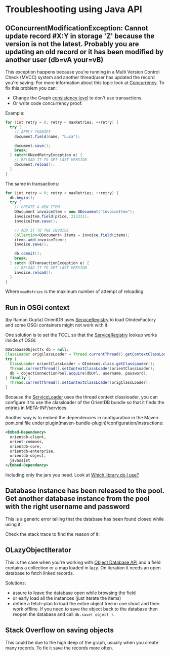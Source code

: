 # Troubleshooting using Java API


## OConcurrentModificationException: Cannot update record #X:Y in storage 'Z' because the version is not the latest. Probably you are updating an old record or it has been modified by another user (db=vA your=vB)

This exception happens because you're running in a Multi Version Control Check (MVCC) system and another thread/user has updated the record you're saving. For more information about this topic look at [Concurrency](Concurrency.md). To fix this problem you can:
- Change the Graph [consistency level](Graph-Consistency.md) to don't use transactions.
- Or write code concurrency proof.

Example:
```java
for (int retry = 0; retry < maxRetries; ++retry) {
  try {
    // APPLY CHANGES
    document.field(name, "Luca");

    document.save();
    break;
  } catch(ONeedRetryException e) {
    // RELOAD IT TO GET LAST VERSION
    document.reload();
  }
}
```

The same in transactions:
```java
for (int retry = 0; retry < maxRetries; ++retry) {
  db.begin();
  try {
    // CREATE A NEW ITEM
    ODocument invoiceItem = new ODocument("InvoiceItem");
    invoiceItem.field(price, 213231);
    invoiceItem.save();

    // ADD IT TO THE INVOICE
    Collection<ODocument> items = invoice.field(items);
    items.add(invoiceItem);
    invoice.save();

    db.commit();
    break;
  } catch (OTransactionException e) {
    // RELOAD IT TO GET LAST VERSION
    invoice.reload();
  }
}
```


Where <code>maxRetries</code> is the maximum number of attempt of reloading.

## Run in OSGi context

(by Raman Gupta)
OrientDB uses [ServiceRegistry](http://docs.oracle.com/javase/7/docs/api/javax/imageio/spi/ServiceRegistry.html) to load OIndexFactory and some OSGi containers might not work with it.

One solution is to set the TCCL so that the [ServiceRegistry](http://docs.oracle.com/javase/7/docs/api/javax/imageio/spi/ServiceRegistry.html) lookup works inside of OSGi:
```java
ODatabaseObjectTx db = null;
ClassLoader origClassLoader = Thread.currentThread().getContextClassLoader();
try {
  ClassLoader orientClassLoader = OIndexes.class.getClassLoader();
  Thread.currentThread().setContextClassLoader(orientClassLoader);
  db = objectConnectionPool.acquire(dbUrl, username, password);
} finally {
  Thread.currentThread().setContextClassLoader(origClassLoader);
}
```
Because the [ServiceLoader](http://docs.oracle.com/javase/6/docs/api/java/util/ServiceLoader.html) uses the thread context classloader, you can configure it to use the classloader of the OrientDB bundle so that it finds the entries in META-INF/services.

Another way is to embed the dependencies in configuration in the Maven pom.xml file under plugin(maven-bundle-plugin)/configuration/instructions:

```xml
<Embed-Dependency>
  orientdb-client,
  orient-commons,
  orientdb-core,
  orientdb-enterprise,
  orientdb-object,
  javassist
</Embed-Dependency>
```

Including only the jars you need. Look at [Which library do I use?](Java-API.md#which_library_do_i_use?)

## Database instance has been released to the pool. Get another database instance from the pool with the right username and password

This is a generic error telling that the database has been found closed while using it.

Check the stack trace to find the reason of it:

## OLazyObjectIterator

This is the case when you're working with [Object Database API](Object-Database.md) and a field contains a collection or a map loaded in lazy. On iteration it needs an open database to fetch linked records.

Solutions:
- assure to leave the database open while browsing the field
- or early load all the instances (just iterate the items)
- define a fetch-plan to load the entire object tree in one shoot and then work offline. If you need to save the object back to the database then reopen the database and call <code>db.save( object )</code>.

## Stack Overflow on saving objects

This could be due to the high deep of the graph, usually when you create many records. To fix it save the records more often.
